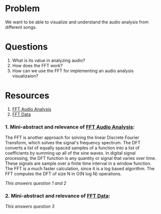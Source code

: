 # Problem
We want to be able to visualize and understand the audio analysis from different songs.

# Questions
1. What is its value in analyzing audio?
2. How does the FFT work?
3. How can we use the FFT for implementing an audio analysis visualizaion?

# Resources
1. [FFT Audio Analysis]
2. [FFT Data]

### 1. Mini-abstract and relevance of [FFT Audio Analysis]:
The FFT is another approach for solving the linear Discrete Fourier Transform, which
solves the signal's frequency spectrum. The DFT converts a list of equally spaced
samples of a function into a list of coefficients by summing up all of the sine waves.
In digital signal processing, the DFT function is any quantity or signal that varies
over time. These signals are sample over a finite time interval in a window function.
The FFT is a much faster calculation, since it is a log based algorithm. The FFT computes
the DFT of size N in O(N log N) operations. 


*This answers question 1 and 2*

### 2. Mini-abstract and relevance of [FFT Data]:



*This answers question 3*

[FFT Audio Analysis]: https://www.youtube.com/watch?v=tqcZrPMi4nk
[FFT Data]: https://www.youtube.com/watch?v=H144ipQa22Q
